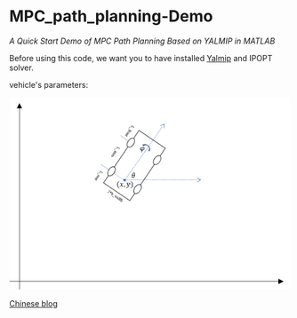 # MPC_path_planning-Demo
*A Quick Start Demo of MPC Path Planning Based on YALMIP in MATLAB*

Before using this code, we want you to have installed [Yalmip](https://yalmip.github.io/download/) and IPOPT solver.

vehicle's parameters:

![vehicle parameters](vehicle.png)


[Chinese blog](https://zhuanlan.zhihu.com/p/652511722)
